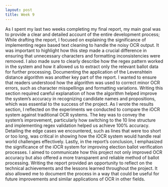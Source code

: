 ```yaml
---
layout: post
title: Week 9
---
```

As I spent my last two weeks completing my final report, my main goal was to provide a clear and detailed account of the entire development process; While drafting the report, I focused on explaining the significance of implementing regex based text cleaning to handle the noisy OCR output. It was important to highlight how this step made a crucial difference in ensuring that unnecessary characters and formatting inconsistencies were removed. I also made sure to clearly describe how the regex pattern worked in the system and how it allowed us to extract only the relevant ballot data for further processing. Documenting the application of the Levenshtein distance algorithm was another key part of the report. I wanted to ensure that readers understood how the algorithm was used to correct minor OCR errors, such as character misspellings and formatting variations. Writing this section required careful explanation of how the algorithm helped improve the system’s accuracy in recognizing candidate names and propositions, which was essential to the success of the project. As I wrote the results section, I reflected on the experiments we conducted to compare the iOCR system against traditional OCR systems. The key was to convey the system’s improvement, particularly how switching to the 10 line structure and implementing regex validation helped us achieve 100% accuracy. Detailing the edge cases we encountered, such as lines that were too short or too long, was critical in showing how the iOCR system would handle real world challenges effectively. Lastly, in the report’s conclusion, I emphasized the significance of the iOCR system for improving election ballot verification processes. I aimed to communicate how this project not only improved OCR accuracy but also offered a more transparent and reliable method of ballot processing. Writing the report provided an opportunity to reflect on the technical achievements and the lessons learned throughout the project. It also allowed me to document the process in a way that could be useful for future improvements and similar applications of OCR in other fields.
